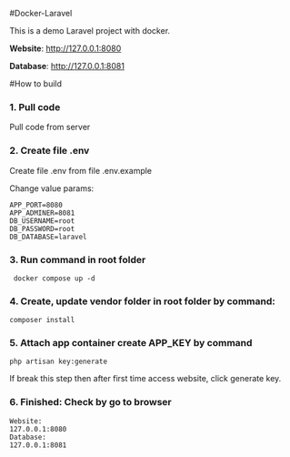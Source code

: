 ﻿
#Docker-Laravel

This is a demo Laravel project with docker.

**Website**: http://127.0.0.1:8080

**Database**: http://127.0.0.1:8081

#How to build
### 1. Pull code
Pull code from server

### 2. Create file .env
Create file .env from file .env.example 

Change value params:
    
```
APP_PORT=8080
APP_ADMINER=8081
DB_USERNAME=root
DB_PASSWORD=root
DB_DATABASE=laravel
```

### 3. Run command in root folder
```
 docker compose up -d
```

### 4. Create, update vendor folder in root folder by command:
```
composer install
```

### 5. Attach app container create APP_KEY by command
```
php artisan key:generate
```
If break this step then after first time access website, click generate key.

### 6. Finished: Check by go to browser
```
Website: 
127.0.0.1:8080
Database: 
127.0.0.1:8081
```














